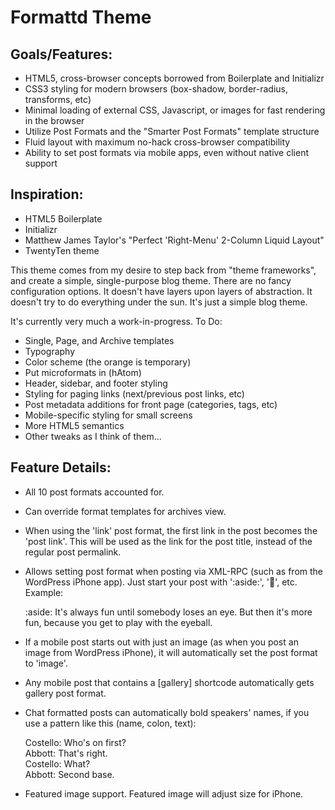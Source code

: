 Formattd Theme
==============

Goals/Features:
---------------

* HTML5, cross-browser concepts borrowed from Boilerplate and Initializr
* CSS3 styling for modern browsers (box-shadow, border-radius, transforms, etc)
* Minimal loading of external CSS, Javascript, or images for fast rendering in the browser
* Utilize Post Formats and the "Smarter Post Formats" template structure
* Fluid layout with maximum no-hack cross-browser compatibility
* Ability to set post formats via mobile apps, even without native client support

Inspiration:
------------

* HTML5 Boilerplate
* Initializr
* Matthew James Taylor's "Perfect 'Right-Menu' 2-Column Liquid Layout"
* TwentyTen theme

This theme comes from my desire to step back from "theme frameworks", and
create a simple, single-purpose blog theme.  There are no fancy
configuration options.  It doesn't have layers upon layers of abstraction. 
It doesn't try to do everything under the sun.  It's just a simple blog
theme.

It's currently very much a work-in-progress. To Do:

* Single, Page, and Archive templates
* Typography
* Color scheme (the orange is temporary)
* Put microformats in (hAtom)
* Header, sidebar, and footer styling
* Styling for paging links (next/previous post links, etc)
* Post metadata additions for front page (categories, tags, etc)
* Mobile-specific styling for small screens
* More HTML5 semantics
* Other tweaks as I think of them...


Feature Details:
----------------

* All 10 post formats accounted for.
* Can override format templates for archives view.
* When using the 'link' post format, the first link in the post becomes the 'post link'. This will be used as the link for the post title, instead of the regular post permalink.
* Allows setting post format when posting via XML-RPC (such as from the WordPress iPhone app). Just start your post with ':aside:', ':link:', etc. Example:

    :aside: It's always fun until somebody loses an eye. But then it's more
    fun, because you get to play with the eyeball.

* If a mobile post starts out with just an image (as when you post an image from WordPress iPhone), it will automatically set the post format to 'image'.
* Any mobile post that contains a [gallery] shortcode automatically gets gallery post format.
* Chat formatted posts can automatically bold speakers' names, if you use a pattern like this (name, colon, text):

    Costello: Who's on first?  
    Abbott: That's right.  
    Costello: What?  
    Abbott: Second base.

* Featured image support. Featured image will adjust size for iPhone.

